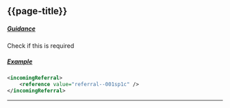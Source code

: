 ## {{page-title}}

<h5><ins>Guidance</ins></h5>

Check if this is required

<h5><ins>Example</ins></h5>

```xml
<incomingReferral>
    <reference value="referral--001sp1c" />
</incomingReferral>
```

---